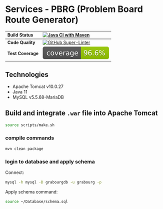 # Services - PBRG (Problem Board Route Generator)

| __Build Status__ | [![Java CI with Maven](https://github.com/tmcowley/pbrg-services/actions/workflows/maven.yml/badge.svg)](https://github.com/tmcowley/pbrg-services/actions/workflows/maven.yml) |
| :--- | :--- |
| __Code Quality__ | [![GitHub Super-Linter](https://github.com/tmcowley/pbrg-services/workflows/Lint%20Code%20Base/badge.svg)](https://github.com/marketplace/actions/super-linter) |
| __Test Coverage__ | ![Coverage](.github/badges/jacoco.svg) |

## Technologies
- Apache Tomcat v10.0.27
- Java 11
- MySQL v5.5.68-MariaDB

## Build and integrate `.war` file into Apache Tomcat
```bash
source scripts/make.sh
```

### compile commands
```bash
mvn clean package
```

### login to database and apply schema
Connect:
```bash
mysql -h mysql -D grabourgdb -u grabourg -p
```
Apply schema command:
```bash
source ~/Database/schema.sql
```
